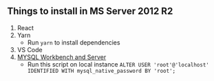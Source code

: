 ## Things to install in MS Server 2012 R2

1. React
2. Yarn
   * Run `yarn` to install dependencies
3. VS Code
4. [MYSQL Workbench and Server](https://dev.mysql.com/downloads/windows/installer/8.0.html)
   * Run this script on local instance `ALTER USER 'root'@'localhost' IDENTIFIED WITH mysql_native_password BY 'root';`